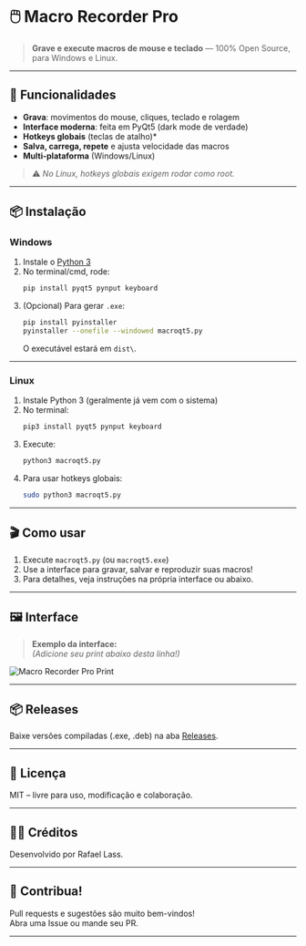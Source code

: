 # 🖱️ Macro Recorder Pro

> **Grave e execute macros de mouse e teclado** — 100% Open Source, para Windows e Linux.

---

## 🚀 Funcionalidades

- **Grava**: movimentos do mouse, cliques, teclado e rolagem
- **Interface moderna**: feita em PyQt5 (dark mode de verdade)
- **Hotkeys globais** (teclas de atalho)*
- **Salva, carrega, repete** e ajusta velocidade das macros
- **Multi-plataforma** (Windows/Linux)

> ⚠️ *No Linux, hotkeys globais exigem rodar como root.*

---

## 📦 Instalação

### **Windows**

1. Instale o [Python 3](https://www.python.org/downloads/)
2. No terminal/cmd, rode:
    ```sh
    pip install pyqt5 pynput keyboard
    ```
3. (Opcional) Para gerar `.exe`:
    ```sh
    pip install pyinstaller
    pyinstaller --onefile --windowed macroqt5.py
    ```
    O executável estará em `dist\`.

---

### **Linux**

1. Instale Python 3 (geralmente já vem com o sistema)
2. No terminal:
    ```sh
    pip3 install pyqt5 pynput keyboard
    ```
3. Execute:
    ```sh
    python3 macroqt5.py
    ```
4. Para usar hotkeys globais:
    ```sh
    sudo python3 macroqt5.py
    ```

---

## 🎬 Como usar

1. Execute `macroqt5.py` (ou `macroqt5.exe`)
2. Use a interface para gravar, salvar e reproduzir suas macros!
3. Para detalhes, veja instruções na própria interface ou abaixo.

---

## 🖼️ Interface

> **Exemplo da interface:**  
> *(Adicione seu print abaixo desta linha!)*

![Macro Recorder Pro Print](./NOME-DO-PRINT.png)

---

## 📦 Releases

Baixe versões compiladas (.exe, .deb) na aba [Releases](https://github.com/SEUUSUARIO/macro-recorder-pro/releases).

---

## 📜 Licença

MIT – livre para uso, modificação e colaboração.

---

## 👨‍💻 Créditos

Desenvolvido por Rafael Lass.

---

## 🤝 Contribua!

Pull requests e sugestões são muito bem-vindos!  
Abra uma Issue ou mande seu PR.

---
